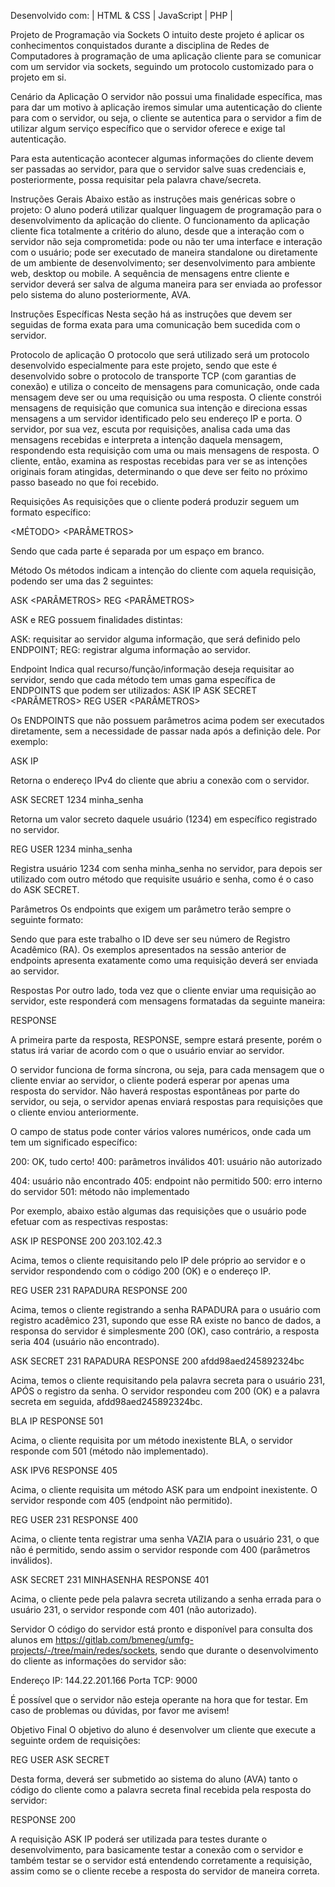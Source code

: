 Desenvolvido com: | HTML & CSS | JavaScript | PHP |

Projeto de Programação via Sockets
O intuito deste projeto é aplicar os conhecimentos conquistados durante a disciplina de Redes de Computadores à programação de uma aplicação cliente para se comunicar com um servidor via sockets, seguindo um protocolo customizado para o projeto em si.

Cenário da Aplicação
O servidor não possui uma finalidade específica, mas para dar um motivo à aplicação iremos simular uma autenticação do cliente para com o servidor, ou seja, o cliente se autentica para o servidor a fim de utilizar algum serviço específico que o servidor oferece e exige tal autenticação.

Para esta autenticação acontecer algumas informações do cliente devem ser passadas ao servidor, para que o servidor salve suas credenciais e, posteriormente, possa requisitar pela palavra chave/secreta.

Instruções Gerais
Abaixo estão as instruções mais genéricas sobre o projeto:
O aluno poderá utilizar qualquer linguagem de programação para o desenvolvimento da aplicação do cliente.
O funcionamento da aplicação cliente fica totalmente a critério do aluno, desde que a interação com o servidor não seja comprometida:
pode ou não ter uma interface e interação com o usuário;
pode ser executado de maneira standalone ou diretamente de um ambiente de desenvolvimento;
ser desenvolvimento para ambiente web, desktop ou mobile.
A sequência de mensagens entre cliente e servidor deverá ser salva de alguma maneira para ser enviada ao professor pelo sistema do aluno posteriormente, AVA.

Instruções Específicas
Nesta seção há as instruções que devem ser seguidas de forma exata para uma comunicação bem sucedida com o servidor.

Protocolo de aplicação
O protocolo que será utilizado será um protocolo desenvolvido especialmente para este projeto, sendo que este é desenvolvido sobre o protocolo de transporte TCP (com garantias de conexão) e utiliza o conceito de mensagens para comunicação, onde cada mensagem deve ser ou uma requisição ou uma resposta. O cliente constrói mensagens de requisição que comunica sua intenção e direciona essas mensagens a um servidor identificado pelo seu endereço IP e porta. O servidor, por sua vez, escuta por requisições, analisa cada uma das mensagens recebidas e interpreta a intenção daquela mensagem, respondendo esta requisição com uma ou mais mensagens de resposta. O cliente, então, examina as respostas recebidas para ver se as intenções originais foram atingidas, determinando o que deve ser feito no próximo passo baseado no que foi recebido.

Requisições
As requisições que o cliente poderá produzir seguem um formato específico:

<MÉTODO> <ENDPOINT> <PARÂMETROS>

Sendo que cada parte é separada por um espaço em branco.

Método
Os métodos indicam a intenção do cliente com aquela requisição, podendo ser uma das 2 seguintes:

ASK <ENDPOINT> <PARÂMETROS> REG <ENDPOINT> <PARÂMETROS>

ASK e REG possuem finalidades distintas:

ASK: requisitar ao servidor alguma informação, que será definido pelo ENDPOINT;
REG: registrar alguma informação ao servidor.

Endpoint
Indica qual recurso/função/informação deseja requisitar ao servidor, sendo que cada método tem umas gama específica de ENDPOINTS que podem ser utilizados:
ASK IP
ASK SECRET <PARÂMETROS> REG USER <PARÂMETROS>

Os ENDPOINTS que não possuem parâmetros acima podem ser executados diretamente, sem a necessidade de passar nada após a definição dele. Por exemplo:

ASK IP

Retorna o endereço IPv4 do cliente que abriu a conexão com o servidor.

ASK SECRET 1234 minha_senha

Retorna um valor secreto daquele usuário (1234) em específico registrado no servidor.

REG USER 1234 minha_senha

Registra usuário 1234 com senha minha_senha no servidor, para depois ser utilizado com outro método que requisite usuário e senha, como é o caso do ASK SECRET.

Parâmetros
Os endpoints que exigem um parâmetro terão sempre o seguinte formato:

<ID> <SENHA>

Sendo que para este trabalho o ID deve ser seu número de Registro Acadêmico (RA). Os exemplos apresentados na sessão anterior de endpoints apresenta exatamente como uma requisição deverá ser enviada ao servidor.

Respostas
Por outro lado, toda vez que o cliente enviar uma requisição ao servidor, este responderá com mensagens formatadas da seguinte maneira:

RESPONSE <STATUS> <VALOR>

A primeira parte da resposta, RESPONSE, sempre estará presente, porém o status irá variar de acordo com o que o usuário enviar ao servidor.

O servidor funciona de forma síncrona, ou seja, para cada mensagem que o cliente enviar ao servidor, o cliente poderá esperar por apenas uma resposta do servidor. Não haverá respostas espontâneas por parte do servidor, ou seja, o servidor apenas enviará respostas para requisições que o cliente enviou anteriormente.

O campo de status pode conter vários valores numéricos, onde cada um tem um significado específico:

200: OK, tudo certo!
400: parâmetros inválidos
401: usuário não autorizado

404: usuário não encontrado
405: endpoint não permitido
500: erro interno do servidor
501: método não implementado

Por exemplo, abaixo estão algumas das requisições que o usuário pode efetuar com as respectivas respostas:

ASK IP
RESPONSE 200 203.102.42.3

Acima, temos o cliente requisitando pelo IP dele próprio ao servidor e o servidor respondendo com o código 200 (OK) e o endereço IP.

REG USER 231 RAPADURA RESPONSE 200

Acima, temos o cliente registrando a senha RAPADURA para o usuário com registro acadêmico 231, supondo que esse RA existe no banco de dados, a responsa do servidor é simplesmente 200 (OK), caso contrário, a resposta seria 404 (usuário não encontrado).

ASK SECRET 231 RAPADURA RESPONSE 200 afdd98aed245892324bc

Acima, temos o cliente requisitando pela palavra secreta para o usuário 231, APÓS o registro da senha. O servidor respondeu com 200 (OK) e a palavra secreta em seguida, afdd98aed245892324bc.

BLA IP RESPONSE 501

Acima, o cliente requisita por um método inexistente BLA, o servidor responde com 501 (método não implementado).

ASK IPV6 RESPONSE 405

Acima, o cliente requisita um método ASK para um endpoint inexistente. O servidor responde com 405 (endpoint não permitido).

REG USER 231
RESPONSE 400

Acima, o cliente tenta registrar uma senha VAZIA para o usuário 231, o que não é permitido, sendo assim o servidor responde com 400 (parâmetros inválidos).

ASK SECRET 231 MINHASENHA RESPONSE 401

Acima, o cliente pede pela palavra secreta utilizando a senha errada para o usuário 231, o servidor responde com 401 (não autorizado).

Servidor
O código do servidor está pronto e disponível para consulta dos alunos em https://gitlab.com/bmeneg/umfg-projects/-/tree/main/redes/sockets, sendo que durante o desenvolvimento do cliente as informações do servidor são:

Endereço IP: 144.22.201.166
Porta TCP: 9000

É possível que o servidor não esteja operante na hora que for testar. Em caso de problemas ou dúvidas, por favor me avisem!

Objetivo Final
O objetivo do aluno é desenvolver um cliente que execute a seguinte ordem de requisições:

REG USER <RA> <SENHA> ASK SECRET <RA> <SENHA>

Desta forma, deverá ser submetido ao sistema do aluno (AVA) tanto o código do cliente como a palavra secreta final recebida pela resposta do servidor:

RESPONSE 200 <PALAVRA-SECRETA>

A requisição ASK IP poderá ser utilizada para testes durante o desenvolvimento, para basicamente testar a conexão com o servidor e também testar se o servidor está entendendo corretamente a requisição, assim como se o cliente recebe a resposta do servidor de maneira correta.
